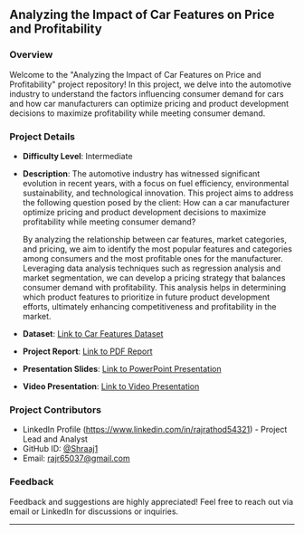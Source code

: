## Analyzing the Impact of Car Features on Price and Profitability

### Overview
Welcome to the "Analyzing the Impact of Car Features on Price and Profitability" project repository! In this project, we delve into the automotive industry to understand the factors influencing consumer demand for cars and how car manufacturers can optimize pricing and product development decisions to maximize profitability while meeting consumer demand.

### Project Details
- **Difficulty Level**: Intermediate
- **Description**:
  The automotive industry has witnessed significant evolution in recent years, with a focus on fuel efficiency, environmental sustainability, and technological innovation. This project aims to address the following question posed by the client: How can a car manufacturer optimize pricing and product development decisions to maximize profitability while meeting consumer demand?
  
  By analyzing the relationship between car features, market categories, and pricing, we aim to identify the most popular features and categories among consumers and the most profitable ones for the manufacturer. Leveraging data analysis techniques such as regression analysis and market segmentation, we can develop a pricing strategy that balances consumer demand with profitability. This analysis helps in determining which product features to prioritize in future product development efforts, ultimately enhancing competitiveness and profitability in the market.

- **Dataset**: [Link to Car Features Dataset](https://docs.google.com/spreadsheets/d/1F93rBxCHGs9KqoIf7gMhmMJIotiRJfBopgftVOWOMyQ/edit?usp=drive_link)
- **Project Report**: [Link to PDF Report](https://drive.google.com/file/d/1lYPJ7SWDcjHCNR5l21-AebZfpsJ2dTPp/view?usp=drive_link)
- **Presentation Slides**: [Link to PowerPoint Presentation](https://docs.google.com/presentation/d/1j_8i98xddBtMRdYhnq-XCMHYzXyqVNJGU9_JWggk27M/edit?usp=drive_link)
- **Video Presentation**: [Link to Video Presentation](https://www.awesomescreenshot.com/video/25738060?key=e546effa97dff2e358a15cdbf8312356)

### Project Contributors
- LinkedIn Profile (https://www.linkedin.com/in/rajrathod54321) - Project Lead and Analyst
- GitHub ID: [@Shraaj1](https://github.com/Shraaj1)
- Email: rajr65037@gmail.com

### Feedback
Feedback and suggestions are highly appreciated! Feel free to reach out via email or LinkedIn for discussions or inquiries.

---
